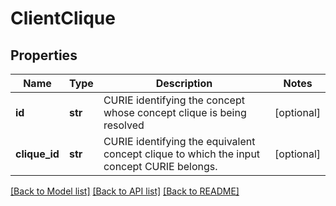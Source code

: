 # ClientClique

## Properties
Name | Type | Description | Notes
------------ | ------------- | ------------- | -------------
**id** | **str** | CURIE identifying the concept whose concept clique is being resolved  | [optional] 
**clique_id** | **str** | CURIE identifying the equivalent concept clique to which the  input concept CURIE belongs.  | [optional] 

[[Back to Model list]](../README.md#documentation-for-models) [[Back to API list]](../README.md#documentation-for-api-endpoints) [[Back to README]](../README.md)


